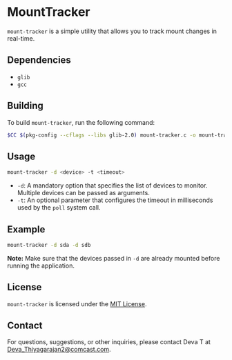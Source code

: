 # MountTracker

`mount-tracker` is a simple utility that allows you to track mount changes in real-time. 

## Dependencies

- `glib`
- `gcc`

## Building

To build `mount-tracker`, run the following command:

```bash
$CC $(pkg-config --cflags --libs glib-2.0) mount-tracker.c -o mount-tracker
```

## Usage

```bash
mount-tracker -d <device> -t <timeout>
```

- `-d`: A mandatory option that specifies the list of devices to monitor. Multiple devices can be passed as arguments.
- `-t`: An optional parameter that configures the timeout in milliseconds used by the `poll` system call.

## Example

```bash
mount-tracker -d sda -d sdb
```

**Note:** Make sure that the devices passed in `-d` are already mounted before running the application.

## License

`mount-tracker` is licensed under the [MIT License](https://opensource.org/licenses/MIT). 

## Contact

For questions, suggestions, or other inquiries, please contact Deva T at <Deva_Thiyagarajan2@comcast.com>.
